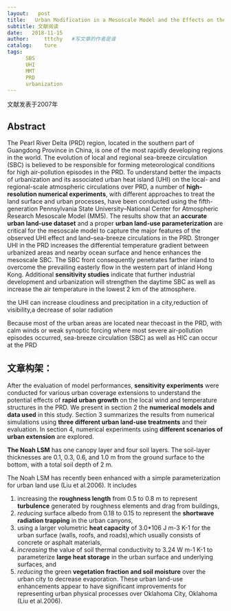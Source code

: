 ```yaml
---
layout:   post
title:   Urban Modification in a Mesoscale Model and the Effects on the Local Circulation in the Pearl River Delta Region
subtitle: 文献阅读  
date:   2018-11-15
author:     tttchy   #写文章的作者是谁
catalog:    ture
tags:    
      SBS
      UHI  
      MMT
      PRD
      urbanization
---
```



文献发表于2007年

## Abstract
The Pearl River Delta (PRD) region, located in the southern part of Guangdong Province in China, is one  of the most rapidly developing regions in the world. The evolution of local and regional sea-breeze circulation (SBC) is believed to be responsible for forming meteorological conditions for high air-pollution episodes in the PRD. To understand better the impacts of urbanization and its associated urban heat island (UHI) on the local- and regional-scale atmospheric circulations over PRD, a number of **high-resolution numerical experiments**, with different approaches to treat the land surface and urban processes, have been conducted using the fifth-generation Pennsylvania State University–National Center for Atmospheric Research Mesoscale Model (MM5). The results show that an **accurate urban land-use dataset** and a proper **urban land-use parameterization** are critical for the mesoscale model to capture the major features of the observed UHI effect and land–sea-breeze circulations in the PRD. Stronger UHI in the PRD increases the differential temperature gradient between urbanized areas and nearby ocean surface and hence enhances the mesoscale SBC. The SBC front consequently penetrates farther inland to overcome the prevailing easterly flow in the western part of inland Hong Kong. Additional **sensitivity studies** indicate that further industrial development and urbanization will strengthen the daytime SBC as well as increase the air temperature in the lowest 2 km of the atmosphere.

the UHI can increase cloudiness and precipitation in a city,reduction of visibility,a decrease of solar radiation

Because most of the urban areas are located near thecoast in the PRD, with calm winds or weak synoptic forcing where most severe air-pollution episodes occurred, sea-breeze circulation (SBC) as well as HIC can occur at the PRD

## 文章构架：
After the evaluation of model performances, **sensitivity experiments** were conducted for various urban coverage extensions to understand the potential effects of **rapid urban growth** on the local wind and temperature structures in the PRD. We present in section 2 the **numerical models and data used** in this study. Section 3 summarizes the results from numerical simulations using **three different urban land-use treatments** and their evaluation. In section 4, numerical experiments using **different scenarios of urban extension** are explored.

**The Noah LSM** has one canopy layer and four soil layers. The soil-layer thicknesses are 0.1, 0.3, 0.6, and 1.0 m from the ground surface to the bottom, with a total soil depth of 2 m.

The Noah LSM has recently been enhanced with a simple parameterization for urban land use (Liu et al.2006). It includes 
1) increasing the **roughness length** from 0.5 to 0.8 m to represent **turbulence** generated by roughness elements and drag from buildings, 
2) *reducing* surface albedo from 0.18 to 0.15 to represent the **shortwave radiation trapping** in the urban canyons,
3) using a larger volumetric **heat capacity** of 3.0*106 J m-3 K-1 for the urban surface (walls, roofs, and roads),which usually consists of concrete or asphalt materials, 
4) *increasing* the value of soil thermal conductivity to 3.24 W m-1 K-1 to parameterize **large heat storage** in the urban surface and underlying surfaces, and 
5) *reducing* the green **vegetation fraction and soil moisture** over the urban city to decrease evaporation. These urban land-use enhancements appear to have significant improvements for representing urban physical processes over Oklahoma City, Oklahoma (Liu et al.2006).







